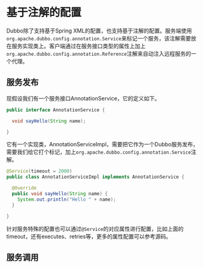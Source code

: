 # 基于注解的配置

Dubbo除了支持基于Spring XML的配置，也支持基于注解的配置。服务端使用`org.apache.dubbo.config.annotation.Service`来标记一个服务，该注解需要放在服务实现类上。客户端通过在服务接口类型的属性上加上`org.apache.dubbo.config.annotation.Reference`注解来自动注入远程服务的一个代理。

## 服务发布

现假设我们有一个服务接口AnnotationService，它的定义如下。

```java
public interface AnnotationService {

  void sayHello(String name);

}
```

它有一个实现类，AnnotationServiceImpl，需要把它作为一个Dubbo服务发布，需要我们给它打个标记，加上`org.apache.dubbo.config.annotation.Service`注解。

```java
@Service(timeout = 2000)
public class AnnotationServiceImpl implements AnnotationService {

  @Override
  public void sayHello(String name) {
    System.out.println("Hello " + name);
  }

}
```

针对服务特殊的配置也可以通过`@Service`的对应属性进行配置，比如上面的timeout，还有executes、retries等，更多的属性配置可以参考源码。


## 服务调用